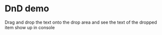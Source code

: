 # DnD demo

Drag and drop the text onto the drop area and see the text of the dropped item show up in console